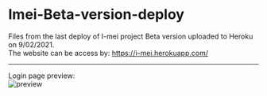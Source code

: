 # Imei-Beta-version-deploy

Files from the last deploy of I-mei project Beta version uploaded to Heroku on 9/02/2021.  
The website can be access by: https://i-mei.herokuapp.com/  

***

Login page preview:  
![preview](https://i.imgur.com/mRDGO6P.png)
